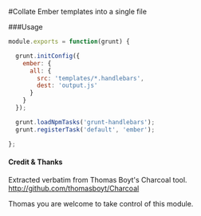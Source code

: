 #Collate Ember templates into a single file

###Usage

```js
module.exports = function(grunt) {

  grunt.initConfig({
    ember: {
      all: {
        src: 'templates/*.handlebars',
        dest: 'output.js'
      }
    }
  });

  grunt.loadNpmTasks('grunt-handlebars');
  grunt.registerTask('default', 'ember');

};
```

#### Credit & Thanks
Extracted verbatim from Thomas Boyt's Charcoal tool. http://github.com/thomasboyt/Charcoal

Thomas you are welcome to take control of this module.
